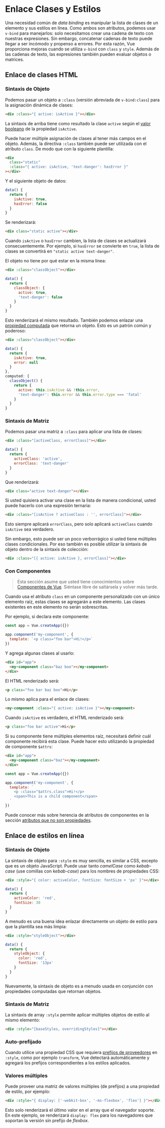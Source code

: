 # Enlace Clases y Estilos

Una necesidad común de _data binding_ es manipular la lista de clases de un elemento y sus estilos en línea. Como ambos son atributos, podemos usar `v-bind` para manejarlos: solo necesitamos crear una cadena de texto con nuestras expresiones. Sin embargo, concatenar cadenas de texto puede llegar a ser incómodo y propenso a errores. Por esta razón, Vue proporciona mejoras cuando se utiliza `v-bind` con `class` y `style`. Además de las cadenas de texto, las expresiones también pueden evaluar objetos o matrices.

## Enlace de clases HTML

### Sintaxis de Objeto

Podemos pasar un objeto a `:class` (versión abreviada de `v-bind:class`) para la asignación dinámica de clases:

```html
<div :class="{ active: isActive }"></div>
```

La sintaxis de arriba tiene como resultado la clase `active` según el [valor booleano](https://developer.mozilla.org/en-US/docs/Glossary/Truthy) de la propiedad `isActive`.

Puede hacer múltiple asignación de clases al tener más campos en el objeto. Además, la directiva `:class` también puede ser utilizada con el atributo `class`. De modo que con la siguiente plantilla:

```html
<div
  class="static"
  :class="{ active: isActive, 'text-danger': hasError }"
></div>
```

Y el siguiente objeto de datos:

```js
data() {
  return {
    isActive: true,
    hasError: false
  }
}
```

Se renderizará:

```html
<div class="static active"></div>
```

Cuando `isActive` o `hasError` cambien, la lista de clases se actualizará consecuentemente. Por ejemplo, si `hasError` se convierte en `true`, la lista de clases se convertirá en `"static active text-danger"`.

El objeto no tiene por qué estar en la misma línea:

```html
<div :class="classObject"></div>
```

```js
data() {
  return {
    classObject: {
      active: true,
      'text-danger': false
    }
  }
}
```

Esto renderizará el mismo resultado. También podemos enlazar una [propiedad computada](computed.md) que retorna un objeto. Esto es un patrón común y poderoso:

```html
<div :class="classObject"></div>
```

```js
data() {
  return {
    isActive: true,
    error: null
  }
},
computed: {
  classObject() {
    return {
      active: this.isActive && !this.error,
      'text-danger': this.error && this.error.type === 'fatal'
    }
  }
}
```

### Sintaxis de Matriz

Podemos pasar una matriz a `:class` para aplicar una lista de clases:

```html
<div :class="[activeClass, errorClass]"></div>
```

```js
data() {
  return {
    activeClass: 'active',
    errorClass: 'text-danger'
  }
}
```

Que renderizará:

```html
<div class="active text-danger"></div>
```

Si usted quisiera activar una clase en la lista de manera condicional, usted puede hacerlo con una expresión ternaria:

```html
<div :class="[isActive ? activeClass : '', errorClass]"></div>
```

Esto siempre aplicará `errorClass`, pero solo aplicará `activeClass` cuando `isActive` sea verdadero.

Sin embargo, esto puede ser un poco verborrágico si usted tiene múltiples clases condicionales. Por eso también es posible utilizar la sintaxis de objeto dentro de la sintaxis de colección:

```html
<div :class="[{ active: isActive }, errorClass]"></div>
```

### Con Componentes

> Esta sección asume que usted tiene conocimientos sobre [Componentes de Vue](component-basics.md). Siéntase libre de saltársela y volver más tarde.

Cuando usa el atributo `class` en un componente personalizado con un único elemento raíz, estas clases se agregarán a este elemento. Las clases existentes en este elemento no serán sobrescritas.

Por ejemplo, si declara este componente:

```js
const app = Vue.createApp({})

app.component('my-component', {
  template: `<p class="foo bar">Hi!</p>`
})
```

Y agrega algunas clases al usarlo:

```html
<div id="app">
  <my-component class="baz boo"></my-component>
</div>
```

El HTML renderizado será:

```html
<p class="foo bar baz boo">Hi</p>
```

Lo mismo aplica para el enlace de clases:

```html
<my-component :class="{ active: isActive }"></my-component>
```

Cuando `isActive` es verdadero, el HTML renderizado será:

```html
<p class="foo bar active">Hi</p>
```

Si su componente tiene múltiples elementos raíz, necesitará definir cuál componente recibirá esta clase. Puede hacer esto utilizando la propiedad de componente `$attrs`:

```html
<div id="app">
  <my-component class="baz"></my-component>
</div>
```

```js
const app = Vue.createApp({})

app.component('my-component', {
  template: `
    <p :class="$attrs.class">Hi!</p>
    <span>This is a child component</span>
  `
})
```

Puede conocer más sobre herencia de atributos de componentes en la sección [atributos que no son propiedades](component-attrs.html).

## Enlace de estilos en línea

### Sintaxis de Objeto

La sintaxis de objeto para `:style` es muy sencilla, es similar a CSS, excepto que es un objeto JavaScript. Puede usar tanto _camelCase_ como _kebab-case_ (use comillas con _kebab-case_) para los nombres de propiedades CSS:

```html
<div :style="{ color: activeColor, fontSize: fontSize + 'px' }"></div>
```

```js
data() {
  return {
    activeColor: 'red',
    fontSize: 30
  }
}
```

A menudo es una buena idea enlazar directamente un objeto de estilo para que la plantilla sea más limpia:

```html
<div :style="styleObject"></div>
```

```js
data() {
  return {
    styleObject: {
      color: 'red',
      fontSize: '13px'
    }
  }
}
```

Nuevamente, la sintaxis de objeto es a menudo usada en conjunción con propiedades computadas que retornan objetos.

### Sintaxis de Matriz

La sintaxis de array `:style` permite aplicar múltiples objetos de estilo al mismo elemento:

```html
<div :style="[baseStyles, overridingStyles]"></div>
```

### Auto-prefijado

Cuando utilice una propiedad CSS que requiera [prefijos de proveedores](https://developer.mozilla.org/en-US/docs/Glossary/Vendor_Prefix) en `:style`,  como por ejemplo `transform`, Vue detectará automáticamente y agregará los prefijos correspondientes a los estilos aplicados.

### Valores múltiples

Puede proveer una matriz de valores múltiples (de prefijos) a una propiedad de estilo, por ejemplo:

```html
<div :style="{ display: ['-webkit-box', '-ms-flexbox', 'flex'] }"></div>
```

Esto solo renderizará el último valor en el array que el navegador soporte. En este ejemplo, se renderizará `display: flex` para los navegadores que soportan la versión sin prefijo de _flexbox_.
